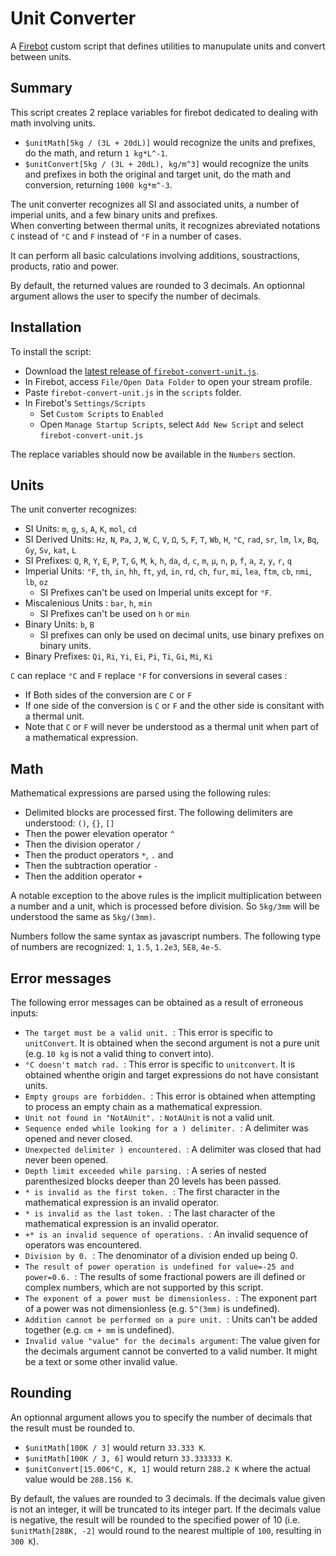 # Unit Converter

A [Firebot](https://firebot.app) custom script that defines utilities to manupulate units and convert between units.

## Summary

This script creates 2 replace variables for firebot dedicated to dealing with math involving units. 
- `$unitMath[5kg / (3L + 20dL)]` would recognize the units and prefixes, do the math, and return `1 kg*L^-1`.
- `$unitConvert[5kg / (3L + 20dL), kg/m^3]` would recognize the units and prefixes in both the original and target unit, do the math and conversion, returning `1000 kg*m^-3`.

The unit converter recognizes all SI and associated units, a number of imperial units, and a few binary units and prefixes.  
When converting between thermal units, it recognizes abreviated notations `C` instead of `°C` and `F` instead of `°F` in a number of cases. 

It can perform all basic calculations involving additions, soustractions, products, ratio and power. 

By default, the returned values are rounded to 3 decimals. 
An optionnal argument allows the user to specify the number of decimals. 

## Installation

To install the script: 
- Download the [latest release of `firebot-convert-unit.js`](https://github.com/Alastor-git/firebot-unit-converter/releases/download/v1.1.0/firebot-convert-unit.js). 
- In Firebot, access `File/Open Data Folder` to open your stream profile. 
- Paste `firebot-convert-unit.js` in the `scripts` folder. 
- In Firebot's `Settings/Scripts`
    - Set `Custom Scripts` to `Enabled`
    - Open `Manage Startup Scripts`, select `Add New Script` and select `firebot-convert-unit.js`

The replace variables should now be available in the `Numbers` section. 

## Units

The unit converter recognizes: 
- SI Units: `m`, `g`, `s`, `A`, `K`, `mol`, `cd`
- SI Derived Units: `Hz`, `N`, `Pa`, `J`, `W`, `C`, `V`, `Ω`, `S`, `F`, `T`, `Wb`, `H`, `°C`, `rad`, `sr`, `lm`, `lx`, `Bq`, `Gy`, `Sv`, `kat`, `L`
- SI Prefixes: `Q`, `R`, `Y`, `E`, `P`, `T`, `G`, `M`, `k`, `h`, `da`, `d`, `c`, `m`, `µ`, `n`, `p`, `f`, `a`, `z`, `y`, `r`, `q` 
- Imperial Units: `°F`, `th`, `in`, `hh`, `ft`, `yd`, `in`, `rd`, `ch`, `fur`, `mi`, `lea`, `ftm`, `cb`, `nmi`, `lb`, `oz`
    - SI Prefixes can't be used on Imperial units except for `°F`. 
- Miscalenious Units : `bar`, `h`, `min`
    - SI Prefixes can't be used on `h` or `min`
- Binary Units: `b`, `B`
    - SI prefixes can only be used on decimal units, use binary prefixes on binary units. 
- Binary Prefixes: `Qi`, `Ri`, `Yi`, `Ei`, `Pi`, `Ti`, `Gi`, `Mi`, `Ki`

`C` can replace `°C` and `F` replace `°F` for conversions in several cases : 
- If Both sides of the conversion are `C` or `F`
- If one side of the conversion is `C` or `F` and the other side is consitant with a thermal unit. 
- Note that `C` or `F` will never be understood as a thermal unit when part of a mathematical expression. 

## Math

Mathematical expressions are parsed using the following rules: 
- Delimited blocks are processed first. The following delimiters are understood: `()`, `{}`, `[]`
- Then the power elevation operator `^`
- Then the division operator `/`
- Then the product operators `*`, `.` and ` `
- Then the subtraction operatior `-`
- Then the addition operator `+`

A notable exception to the above rules is the implicit multiplication between a number and a unit, which is processed before division. 
So `5kg/3mm` will be understood the same as `5kg/(3mm)`. 

Numbers follow the same syntax as javascript numbers. The following type of numbers are recognized: `1`, `1.5`, `1.2e3`, `5E8`, `4e-5`. 

## Error messages 

The following error messages can be obtained as a result of erroneous inputs: 
- `The target must be a valid unit. `: This error is specific to `unitConvert`. It is obtained when the second argument is not a pure unit (e.g. `10 kg` is not a valid thing to convert into). 
- `°C doesn't match rad. `: This error is specific to `unitconvert`. It is obtained whenthe origin and target expressions do not have consistant units. 
- `Empty groups are forbidden. `: This error is obtained when attempting to process an empty chain as a mathematical expression. 
- `Unit not found in "NotAUnit". `: `NotAUnit` is not a valid unit. 
- `Sequence ended while looking for a ) delimiter. `: A delimiter was opened and never closed. 
- `Unexpected delimiter ) encountered. `: A delimiter was closed that had never been opened. 
- `Depth limit exceeded while parsing. `: A series of nested parenthesized blocks deeper than 20 levels has been passed.
- `* is invalid as the first token. `: The first character in the mathematical expression is an invalid operator. 
- `* is invalid as the last token. `: The last character of the mathematical expression is an invalid operator. 
- `+* is an invalid sequence of operations. `: An invalid sequence of operators was encountered. 
- `Division by 0. `: The denominator of a division ended up being 0. 
- `The result of power operation is undefined for value=-25 and power=0.6. `: The results of some fractional powers are ill defined or complex numbers, which are not supported by this script. 
- `The exponent of a power must be dimensionless. `: The exponent part of a power was not dimensionless (e.g. `5^(3mm)` is undefined).
- `Addition cannot be performed on a pure unit. `: Units can't be added together (e.g. `cm + mm` is undefined). 
- `Invalid value "value" for the decimals argument`: The value given for the decimals argument cannot be converted to a valid number. It might be a text or some other invalid value. 

## Rounding

An optionnal argument allows you to specify the number of decimals that the result must be rounded to. 
- `$unitMath[100K / 3]` would return `33.333 K`.
- `$unitMath[100K / 3, 6]` would return `33.333333 K`.
- `$unitConvert[15.006°C, K, 1]` would return `288.2 K` where the actual value would be `288.156 K`.

By default, the values are rounded to 3 decimals. 
If the decimals value given is not an integer, it will be truncated to its integer part. 
If the decimals value is negative, the result will be rounded to the specified power of 10 (i.e. `$unitMath[288K, -2]` would round to the nearest multiple of `100`, resulting in `300 K`). 